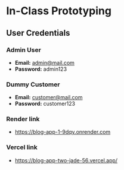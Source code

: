 # In-Class Prototyping

## User Credentials

### Admin User
- **Email:** admin@mail.com
- **Password:** admin123

### Dummy Customer
- **Email:** customer@mail.com
- **Password:** customer123

### Render link
- https://blog-app-1-9dqy.onrender.com

### Vercel link

- https://blog-app-two-jade-56.vercel.app/